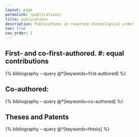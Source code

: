 ```yaml
---
layout: page
permalink: /publications/
title: publications
description: Publications in reversed chronological order
nav: true
nav_order: 2
---
```


<!-- _pages/publications.md -->
<div class="publications">
  <h2>First- and co-first-authored. #: equal contributions</h2>
  {% bibliography --query @*[keywords=first-authored] %}
  
  <h2>Co-authored:</h2>
  {% bibliography --query @*[keywords=co-authored] %}

  <h2>Theses and Patents</h2>
  {% bibliography --query @*[keywords=thesis] %}
</div>
